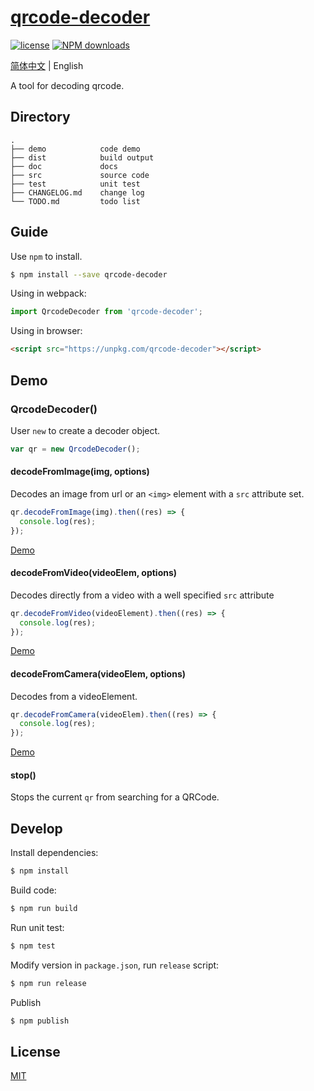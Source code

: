 # [qrcode-decoder](https://github.com/yugasun/qrcode-decoder)

[![license](https://img.shields.io/badge/license-MIT-blue.svg)](https://github.com/yugasun/qrcode-decoder/blob/master/LICENSE)
[![NPM downloads](http://img.shields.io/npm/dm/qrcode-decoder.svg?style=flat-square)](http://www.npmtrends.com/qrcode-decoder)

[简体中文](./README.zh-CN.md) | English

A tool for decoding qrcode.

## Directory

```
.
├── demo            code demo
├── dist            build output
├── doc             docs
├── src             source code
├── test            unit test
├── CHANGELOG.md    change log
└── TODO.md         todo list
```

## Guide

Use `npm` to install.

```bash
$ npm install --save qrcode-decoder
```

Using in webpack:

```js
import QrcodeDecoder from 'qrcode-decoder';
```

Using in browser:

```html
<script src="https://unpkg.com/qrcode-decoder"></script>
```

## Demo

### QrcodeDecoder()

User `new` to create a decoder object.

```javascript
var qr = new QrcodeDecoder();
```

#### decodeFromImage(img, options)

Decodes an image from url or an `<img>` element with a `src` attribute set.

```javascript
qr.decodeFromImage(img).then((res) => {
  console.log(res);
});
```

[Demo](./demo/image.html)

#### decodeFromVideo(videoElem, options)

Decodes directly from a video with a well specified `src` attribute

```javascript
qr.decodeFromVideo(videoElement).then((res) => {
  console.log(res);
});
```

[Demo](./demo/video.html)

#### decodeFromCamera(videoElem, options)

Decodes from a videoElement.

```javascript
qr.decodeFromCamera(videoElem).then((res) => {
  console.log(res);
});
```

[Demo](./demo/camera.html)

#### stop()

Stops the current `qr` from searching for a QRCode.

## Develop

Install dependencies:

```bash
$ npm install
```

Build code:

```bash
$ npm run build
```

Run unit test:

```bash
$ npm test
```

Modify version in `package.json`, run `release` script:

```bash
$ npm run release
```

Publish

```bash
$ npm publish
```

## License

[MIT](./LICENSE)
